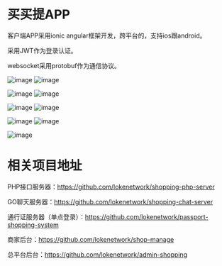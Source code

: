 # 买买提APP
客户端APP采用ionic angular框架开发，跨平台的，支持ios跟android。

采用JWT作为登录认证。

websocket采用protobuf作为通信协议。


 ![image](https://github.com/lokenetwork/hybird_shopping_app/blob/master/project_picture/goods_list.png)
 ![image](https://github.com/lokenetwork/hybird_shopping_app/blob/master/project_picture/goods_info.png)
 
 ![image](https://github.com/lokenetwork/hybird_shopping_app/blob/master/project_picture/cuxiao.png)
 ![image](https://github.com/lokenetwork/hybird_shopping_app/blob/master/project_picture/search.png)
 
 ![image](https://github.com/lokenetwork/hybird_shopping_app/blob/master/project_picture/shop_list.png)
 ![image](https://github.com/lokenetwork/hybird_shopping_app/blob/master/project_picture/shop_index.png)
 
 ![image](https://github.com/lokenetwork/hybird_shopping_app/blob/master/project_picture/chat_client.png)
 ![image](https://github.com/lokenetwork/hybird_shopping_app/blob/master/project_picture/session_list.png)

 ![image](https://github.com/lokenetwork/hybird_shopping_app/blob/master/project_picture/user_center.png)

# 相关项目地址

PHP接口服务器：https://github.com/lokenetwork/shopping-php-server

GO聊天服务器：https://github.com/lokenetwork/shopping-chat-server

通行证服务器（单点登录）：https://github.com/lokenetwork/passport-shopping-system

商家后台：https://github.com/lokenetwork/shop-manage

总平台后台：https://github.com/lokenetwork/admin-shopping




